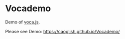 # Vocademo
Demo of [voca.js](https://vocajs.com/). 

Please see Demo: https://caoglish.github.io/Vocademo/

